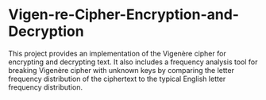 # Vigen-re-Cipher-Encryption-and-Decryption
This project provides an implementation of the Vigenère cipher for encrypting and decrypting text. It also includes a frequency analysis tool for breaking Vigenère cipher with unknown keys by comparing the letter frequency distribution of the ciphertext to the typical English letter frequency distribution.
